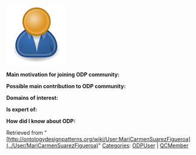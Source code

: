 [![Image:ODPUser.png](../images/a/a6/ODPUser.png)](../Image/ODPUser.png "Image:ODPUser.png")




  





__Main motivation for joining ODP community:__


__Possible main contribution to ODP community:__


__Domains of interest:__


  



__Is expert of:__


  

__How did I know about ODP:__






Retrieved from "[http://ontologydesignpatterns.org/wiki/User:MariCarmenSuarezFigueroa](../User/MariCarmenSuarezFigueroa)"
 [Categories](http://ontologydesignpatterns.org/wiki/Special:Categories "Special:Categories"): [ODPUser](../Category/ODPUser "Category:ODPUser") | [QCMember](../Category/QCMember "Category:QCMember")